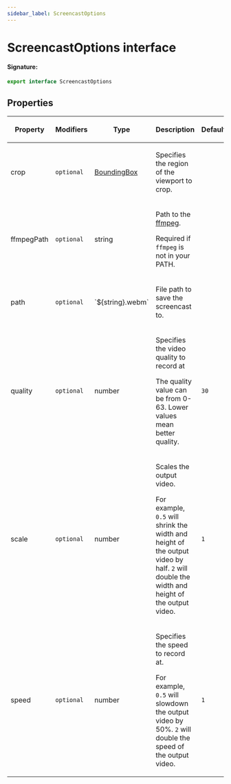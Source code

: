 ```yaml
---
sidebar_label: ScreencastOptions
---
```


# ScreencastOptions interface

#### Signature:

```typescript
export interface ScreencastOptions
```

## Properties

<table><thead><tr><th>

Property

</th><th>

Modifiers

</th><th>

Type

</th><th>

Description

</th><th>

Default

</th></tr></thead>
<tbody><tr><td>

<span id="crop">crop</span>

</td><td>

`optional`

</td><td>

[BoundingBox](./puppeteer.boundingbox.md)

</td><td>

Specifies the region of the viewport to crop.

</td><td>

</td></tr>
<tr><td>

<span id="ffmpegpath">ffmpegPath</span>

</td><td>

`optional`

</td><td>

string

</td><td>

Path to the [ffmpeg](https://ffmpeg.org/).

Required if `ffmpeg` is not in your PATH.

</td><td>

</td></tr>
<tr><td>

<span id="path">path</span>

</td><td>

`optional`

</td><td>

\`$&#123;string&#125;.webm\`

</td><td>

File path to save the screencast to.

</td><td>

</td></tr>
<tr><td>

<span id="quality">quality</span>

</td><td>

`optional`

</td><td>

number

</td><td>

Specifies the video quality to record at

The quality value can be from 0-63. Lower values mean better quality.

</td><td>

`30`

</td></tr>
<tr><td>

<span id="scale">scale</span>

</td><td>

`optional`

</td><td>

number

</td><td>

Scales the output video.

For example, `0.5` will shrink the width and height of the output video by half. `2` will double the width and height of the output video.

</td><td>

`1`

</td></tr>
<tr><td>

<span id="speed">speed</span>

</td><td>

`optional`

</td><td>

number

</td><td>

Specifies the speed to record at.

For example, `0.5` will slowdown the output video by 50%. `2` will double the speed of the output video.

</td><td>

`1`

</td></tr>
</tbody></table>
